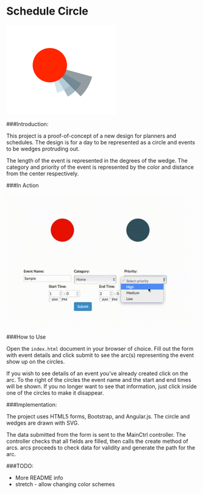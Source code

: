 # Schedule Circle

<img src="assets/sample.png" />

###Introduction:

This project is a proof-of-concept of a new design for planners and schedules. The design is for a day to be represented as a circle and events to be wedges protruding out.

The length of the event is represented in the degrees of the wedge. The category and priority of the event is represented by the color and distance from the center respectively.

###In Action

<img src="assets/demo.gif" height="350"/>

###How to Use

Open the `index.html` document in your browser of choice. Fill out the form with event details and click submit to see the arc(s) representing the event show up on the circles. 

If you wish to see details of an event you've already created click on the arc. To the right of the circles the event name and the start and end times will be shown. If you no longer want to see that information, just click inside one of the circles to make it disappear. 

###Implementation:

The project uses HTML5 forms, Bootstrap, and Angular.js. The circle and wedges are drawn with SVG.

The data submitted from the form is sent to the MainCtrl controller. The controller checks that all fields are filled, then calls the create method of arcs. arcs proceeds to check data for validity and generate the path for the arc.

###TODO:

* More README info
* stretch - allow changing color schemes
